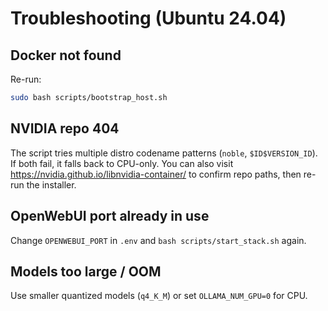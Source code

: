 # Troubleshooting (Ubuntu 24.04)

## Docker not found
Re-run:
```bash
sudo bash scripts/bootstrap_host.sh
```

## NVIDIA repo 404
The script tries multiple distro codename patterns (`noble`, `$ID$VERSION_ID`). If both fail, it falls back to CPU-only.
You can also visit https://nvidia.github.io/libnvidia-container/ to confirm repo paths, then re-run the installer.

## OpenWebUI port already in use
Change `OPENWEBUI_PORT` in `.env` and `bash scripts/start_stack.sh` again.

## Models too large / OOM
Use smaller quantized models (`q4_K_M`) or set `OLLAMA_NUM_GPU=0` for CPU.
